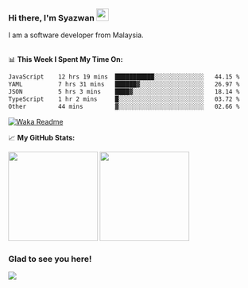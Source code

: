 ### Hi there, I'm Syazwan <img src="https://media.giphy.com/media/hvRJCLFzcasrR4ia7z/giphy.gif" width="25px">
I am a software developer from Malaysia.
<br/><br/>

📊 **This Week I Spent My Time On:**
<!--START_SECTION:waka-->

```txt
JavaScript    12 hrs 19 mins  ███████████░░░░░░░░░░░░░░   44.15 %
YAML          7 hrs 31 mins   ██████▓░░░░░░░░░░░░░░░░░░   26.97 %
JSON          5 hrs 3 mins    ████▓░░░░░░░░░░░░░░░░░░░░   18.14 %
TypeScript    1 hr 2 mins     █░░░░░░░░░░░░░░░░░░░░░░░░   03.72 %
Other         44 mins         ▓░░░░░░░░░░░░░░░░░░░░░░░░   02.66 %
```

<!--END_SECTION:waka-->
[![Waka Readme](https://github.com/syazwanz/syazwanz/actions/workflows/wakatime.yml/badge.svg)](https://github.com/syazwanz/syazwanz/actions/workflows/wakatime.yml)

📈 **My GitHub Stats:**

<p>
  <img height="180em" src="https://github-readme-stats.vercel.app/api?username=syazwanz&show_icons=true&hide_border=false&&count_private=true&include_all_commits=true" />
  <img height="180em" src="https://github-readme-stats.vercel.app/api/top-langs/?username=syazwanz&exclude_repo=KNN-Image-Classification&show_icons=true&hide_border=false&layout=compact&langs_count=8"/>
</p>

### Glad to see you here!
![](https://visitor-badge.glitch.me/badge?page_id=syazwanz.syazwanz)
